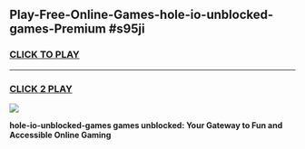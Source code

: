 
## Play-Free-Online-Games-hole-io-unblocked-games-Premium #s95ji
<h3>
<a href="https://premium.freeplayer.one?title=hole-io-unblocked-games&ref=8M">CLICK TO PLAY</a></h3>
<hr>

<h3>
<a href="https://premium.freeplayer.one?title=hole-io-unblocked-games&ref=8M">CLICK 2 PLAY</a>
  
</h3>

<a href="https://premium.freeplayer.one?title=hole-io-unblocked-games&ref=8M"><img src="https://clearcache.store/games.png"></a>


**hole-io-unblocked-games games unblocked: Your Gateway to Fun and Accessible Online Gaming**
